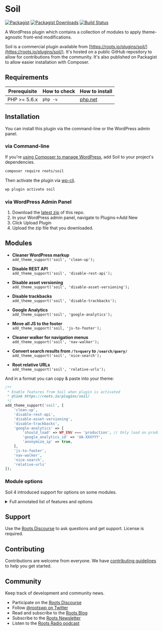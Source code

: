 # Soil
[![Packagist](https://img.shields.io/packagist/v/roots/soil.svg?style=flat-square)](https://packagist.org/packages/roots/soil)
[![Packagist Downloads](https://img.shields.io/packagist/dt/roots/soil.svg?style=flat-square)](https://packagist.org/packages/roots/soil)
[![Build Status](https://img.shields.io/travis/roots/soil.svg?style=flat-square)](https://travis-ci.org/roots/soil)

A WordPress plugin which contains a collection of modules to apply theme-agnostic front-end modifications.

Soil is a commercial plugin available from [https://roots.io/plugins/soil/](https://roots.io/plugins/soil/). It's hosted on a public GitHub repository to allow for contributions from the community. It's also published on Packagist to allow easier installation with Composer.

## Requirements

<table>
  <thead>
    <tr>
      <th>Prerequisite</th>
      <th>How to check</th>
      <th>How to install</th>
    </tr>
  </thead>
  <tbody>
    <tr>
      <td>PHP &gt;= 5.6.x</td>
      <td><code>php -v</code></td>
      <td>
        <a href="http://php.net/manual/en/install.php">php.net</a>
      </td>
    </tr>
  </tbody>
</table>

## Installation

You can install this plugin via the command-line or the WordPress admin panel.

### via Command-line

If you're [using Composer to manage WordPress](https://roots.io/using-composer-with-wordpress/), add Soil to your project's dependencies.

```sh
composer require roots/soil
```

Then activate the plugin via [wp-cli](http://wp-cli.org/commands/plugin/activate/).

```sh
wp plugin activate soil
```

### via WordPress Admin Panel

1. Download the [latest zip](https://github.com/roots/soil/releases/latest) of this repo.
2. In your WordPress admin panel, navigate to Plugins->Add New
3. Click Upload Plugin
4. Upload the zip file that you downloaded.

## Modules

* **Cleaner WordPress markup**<br>
  `add_theme_support('soil', 'clean-up');`

* **Disable REST API**<br>
  `add_theme_support('soil', 'disable-rest-api');`

* **Disable asset versioning**<br>
  `add_theme_support('soil', 'disable-asset-versioning');`

* **Disable trackbacks**<br>
  `add_theme_support('soil', 'disable-trackbacks');`

* **Google Analytics**<br>
  `add_theme_support('soil', 'google-analytics');`

* **Move all JS to the footer**<br>
  `add_theme_support('soil, 'js-to-footer');`

* **Cleaner walker for navigation menus**<br>
  `add_theme_support('soil', 'nav-walker');`

* **Convert search results from `/?s=query` to `/search/query/`**<br>
  `add_theme_support('soil', 'nice-search');`

* **Root relative URLs**<br>
  `add_theme_support('soil', 'relative-urls');`

And in a format you can copy & paste into your theme:
```php
/**
 * Enable features from Soil when plugin is activated
 * @link https://roots.io/plugins/soil/
 */
add_theme_support('soil', [
    'clean-up',
    'disable-rest-api',
    'disable-asset-versioning',
    'disable-trackbacks',
    'google-analytics' => [
        'should_load' => WP_ENV === 'production', // Only load on production
        'google_analytics_id' => 'UA-XXXYYY',
        'anonymize_ip' => true,
    ],
    'js-to-footer',
    'nav-walker',
    'nice-search',
    'relative-urls'
]);
```

### Module options

Soil 4 introduced support for options on some modules.

<details>
<summary>Full annotated list of features and options</summary>

```php

/**
 * Enable features from Soil when plugin is activated
 * @link https://roots.io/plugins/soil/
 */
add_theme_support('soil', [
	/**
	 * Clean up WordPress
	 */
	'clean-up' => [
		/**
		 * Obscure and suppress WordPress information.
		 */
		'wp_obscurity',

		/**
		 * Disable WordPress emojis.
		 */
		'disable_emojis',

		/**
		 * Disable Gutenberg block library CSS.
		 */
		'disable_gutenberg_block_css',

		/**
		 * Disable extra RSS feeds.
		 */
		'disable_extra_rss',

		/**
		 * Disable recent comments CSS.
		 */
		'disable_recent_comments_css',

		/**
		 * Disable gallery CSS.
		 */
		'disable_gallery_css',

		/**
		 * Clean HTML5 markup.
		 */
		'clean_html5_markup',
	],

	/**
	 * Disable WordPress REST API
	 */
	'disable-rest-api',

	/**
	 * Remove version query string from all styles and scripts
	 */
	'disable-asset-versioning',

	/**
	 * Disables trackbacks/pingbacks
	 */
	'disable-trackbacks',

	/**
	 * Google Analytics
	 */
	'google-analytics' => [
		/**
		 * This is to go live with GA.
		 *
		 * This should probably be false in non-production.
		 */
		'should_load' => false,

		/**
		 * Google Analytics ID
		 *
		 * This is also known as your "property ID" or "measurement ID"
		 *
		 * Format: UA-XXXXX-Y
		 */
		'google_analytics_id' => null,

		/**
		 * Optimize container ID
		 *
		 * Format: OPT-A1B2CD (previously: GTM-A1B2CD)
		 *
		 * @link https://support.google.com/optimize/answer/6262084
		 */
		'optimize_id' => null,

		/**
		 * Anonymize user IP addresses.
		 *
		 * This might be required depending on region.
		 *
		 * @link https://github.com/roots/soil/pull/206
		 */
		'anonymize_ip',
	],

	/**
	 * Moves all scripts to wp_footer action
	 */
	'js-to-footer',

	/**
	 * Cleaner walker for wp_nav_menu()
	 */
	'nav-walker',

	/**
	 * Redirects search results from /?s=query to /search/query/, converts %20 to +
	 *
	 * @link http://txfx.net/wordpress-plugins/nice-search/
	 */
	'nice-search',

	/**
	 * Convert absolute URLs to relative URLs
	 *
	 * Inspired by {@link http://www.456bereastreet.com/archive/201010/how_to_make_wordpress_urls_root_relative/}
	 */
	'relative-urls',
]);
```
</details>


## Support

Use the [Roots Discourse](https://discourse.roots.io/) to ask questions and get support. License is required.

## Contributing

Contributions are welcome from everyone. We have [contributing guidelines](https://github.com/roots/guidelines/blob/master/CONTRIBUTING.md) to help you get started.

## Community

Keep track of development and community news.

* Participate on the [Roots Discourse](https://discourse.roots.io/)
* Follow [@rootswp on Twitter](https://twitter.com/rootswp)
* Read and subscribe to the [Roots Blog](https://roots.io/blog/)
* Subscribe to the [Roots Newsletter](https://roots.io/subscribe/)
* Listen to the [Roots Radio podcast](https://roots.io/podcast/)
